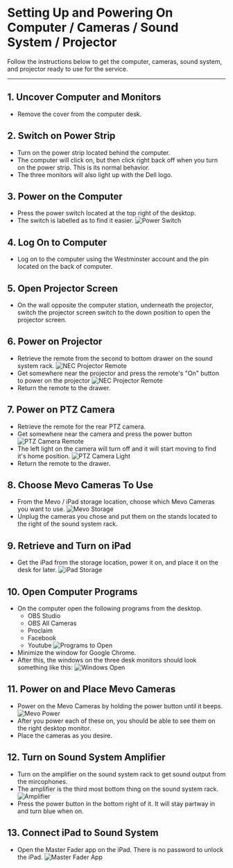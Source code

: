 # Setting Up and Powering On Computer / Cameras / Sound System / Projector

Follow the instructions below to get the computer, cameras, sound system, and projector ready to use for the service.

---

## 1. Uncover Computer and Monitors
 - Remove the cover from the computer desk.

## 2. Switch on Power Strip
 - Turn on the power strip located behind the computer.
 - The computer will click on, but then click right back off when you turn on the power strip. This is its normal behavior.
 - The three monitors will also light up with the Dell logo.

## 3. Power on the Computer
 - Press the power switch located at the top right of the desktop.
 - The switch is labelled as to find it easier.
 ![Power Switch](../assets/images/setting-up-powering-on/dell-power-switch%400.5x.png)

## 4. Log On to Computer
 - Log on to the computer using the Westminster account and the pin located on the back of computer.

## 5. Open Projector Screen
 - On the wall opposite the computer station, underneath the projector, switch the projector screen switch to the down position to open the projector screen.

## 6. Power on Projector
 - Retrieve the remote from the second to bottom drawer on the sound system rack.
 ![NEC Projector Remote](../assets/images/setting-up-powering-on/sound-system-rack%400.1x.png)
 - Get somewhere near the projector and press the remote's "On" button to power on the projector
 ![NEC Projector Remote](../assets/images/setting-up-powering-on/nec-projector-remore%400.25x.png)
 - Return the remote to the drawer.

## 7. Power on PTZ Camera
 - Retrieve the remote for the rear PTZ camera.
 - Get somewhere near the camera and press the power button
 ![PTZ Camera Remote](../assets/images/setting-up-powering-on/ptzoptics-remote.png)
 - The left light on the camera will turn off and it will start moving to find it's home position.
 ![PTZ Camera Light](../assets/images/setting-up-powering-on/ptz-camera.png)
 - Return the remote to the drawer.

## 8. Choose Mevo Cameras To Use
 - From the Mevo / iPad storage location, choose which Mevo Cameras you want to use.
 ![Mevo Storage](../assets/images/setting-up-powering-on/mevos-ipad%400.1x.png)
 - Unplug the cameras you chose and put them on the stands located to the right of the sound system rack.

## 9. Retrieve and Turn on iPad
 - Get the iPad from the storage location, power it on, and place it on the desk for later.
 ![iPad Storage](../assets/images/setting-up-powering-on/mevos-ipad%400.1x.png)

## 10. Open Computer Programs
 - On the computer open the following programs from the desktop.
    - OBS Studio
    - OBS All Cameras
    - Proclaim
    - Facebook
    - Youtube
    ![Programs to Open](../assets/images/setting-up-powering-on/programs.png)
 - Minimize the window for Google Chrome.
 - After this, the windows on the three desk monitors should look something like this:
  ![Windows Open](../assets/images/setting-up-powering-on/windows-open.png)

## 11. Power on and Place Mevo Cameras
 - Power on the Mevo Cameras by holding the power button until it beeps.
    ![Mevo Power](../assets/images/setting-up-powering-on/mevo-back%400.5x.png)
 - After you power each of these on, you should be able to see them on the right desktop monitor.
 - Place the cameras as you desire.

## 12. Turn on Sound System Amplifier
 - Turn on the amplifier on the sound system rack to get sound output from the mircophones.
 - The amplifier is the third most bottom thing on the sound system rack.
 ![Amplifier](../assets/images/setting-up-powering-on/sound-system-rack-amplifier%400_3.png)
 - Press the power button in the bottom right of it. It will stay partway in and turn blue when on.

## 13. Connect iPad to Sound System
 - Open the Master Fader app on the iPad. There is no password to unlock the iPad.
 ![Master Fader App](../assets/images/setting-up-powering-on/master-fader.png)
